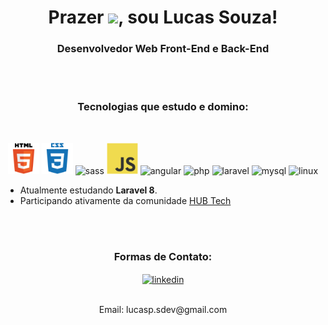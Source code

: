 <link rel="stylesheet" href="https://cdn.jsdelivr.net/gh/devicons/devicon@v2.11.0/devicon.min.css">

<h1 align="center">Prazer <img src="https://raw.githubusercontent.com/kaueMarques/kaueMarques/master/hi.gif" width="30px">, sou Lucas Souza!</h1>
<h3 align="center">Desenvolvedor Web <b>Front-End</b> e <b>Back-End</b></h3>
<br>
<br>

<h3 align="center">Tecnologias que estudo e domino:</h3>
<br>
<p align="center">

<img src="https://raw.githubusercontent.com/devicons/devicon/master/icons/html5/html5-original-wordmark.svg" alt="html5"  width="50" height="50"/>
<img src="https://raw.githubusercontent.com/devicons/devicon/master/icons/css3/css3-plain-wordmark.svg" alt="css3"  width="50" height="50"/>
<img src="https://img.icons8.com/color/452/sass.png" alt="sass" width="50" height="50">
<img src="https://raw.githubusercontent.com/devicons/devicon/master/icons/javascript/javascript-original.svg" alt="javascript" width="50" height="50"/>
<img src="https://angular.io/assets/images/logos/angularjs/AngularJS-Shield.svg" alt="angular" width="50" height="50">
<img src="https://img.icons8.com/dusk/64/000000/php-logo.png" alt="php" width="50" height="50">
<img src="https://static-00.iconduck.com/assets.00/laravel-icon-497x512-uwybstke.png" alt="laravel" width="50" height="50">
<img src="https://img.icons8.com/ios/50/000000/mysql-logo.png" alt="mysql" width="50" height="50">
<img src="https://cdn.iconscout.com/icon/free/png-512/linux-17-570099.png" alt="linux" width="50" height="50">


* Atualmente estudando <b>Laravel 8</b>.
* Participando ativamente da comunidade [HUB Tech](https://ahub.tech/discord)
</p>
<br>
<br>

<h3 align="center">Formas de Contato:</h3>
<p align="center">
<a href="https://www.linkedin.com/in/lucas-souza-dev/" target="blank"><img align="center" src="https://cdn.jsdelivr.net/npm/simple-icons@3.0.1/icons/linkedin.svg" alt="linkedin" height="30" width="30" /></a>
<br>
<br>
 <p align="center">Email: lucasp.sdev@gmail.com</p>
</p>



<!--
**Lucas Souza/deverebor** is a ✨ _special_ ✨ repository because its `README.md` (this file) appears on your GitHub profile.

Here are some ideas to get you started:

- 🔭 I’m currently working on ...
- 🌱 I’m currently learning ...
- 👯 I’m looking to collaborate on ...
- 🤔 I’m looking for help with ...
- 💬 Ask me about ...
- 📫 How to reach me: ...
- 😄 Pronouns: ...
- ⚡ Fun fact: ...
-->
